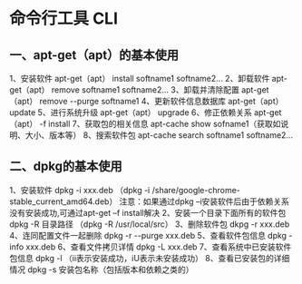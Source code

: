 # 命令行工具 CLI

## 一、apt-get（apt）的基本使用
1、安装软件 
apt-get（apt） install softname1 softname2...
2、卸载软件 
apt-get（apt） remove softname1 softname2...
3、卸载并清除配置 
apt-get（apt） remove --purge softname1
4、更新软件信息数据库
apt-get（apt） update
5、进行系统升级 
apt-get（apt） upgrade
6、修正依赖关系 
apt-get（apt） -f install
7、获取包的相关信息
apt-cache show sofname1（获取如说明、大小、版本等）
8、搜索软件包 
apt-cache search softname1 softname2...

## 二、dpkg的基本使用
1、安装软件 
dpkg -i xxx.deb （dpkg -i /share/google-chrome-stable_current_amd64.deb）
注意：如果通过dpkg –i安装软件后由于依赖关系没有安装成功,可通过apt-get –f install解决
2、安装一个目录下面所有的软件包
dpkg -R 目录路径 （dpkg -R /usr/local/src）
3、删除软件包 
dkpg -r xxx.deb
4、连同配置文件一起删除
dpkg -r --purge xxx.deb
5、查看软件包信息 
dpkg -info xxx.deb
6、查看文件拷贝详情 
dpkg -L xxx.deb
7、查看系统中已安装软件包信息
dpkg -l （ii表示安装成功，iU表示未安装成功）
8、查看已安装包的详细情况 
dpkg -s 安装包名称（包括版本和依赖之类的）





